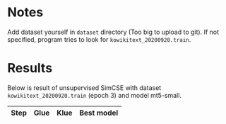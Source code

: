 # Notes

Add dataset yourself in `dataset` directory (Too big to upload to git). 
If not specified, program tries to look for `kowikitext_20200920.train`.

# Results 

Below is result of unsupervised SimCSE with dataset `kowikitext_20200920.train` (epoch 3) and model mt5-small.

| Step | Glue | Klue | Best model |
|------|------|------|------------|
